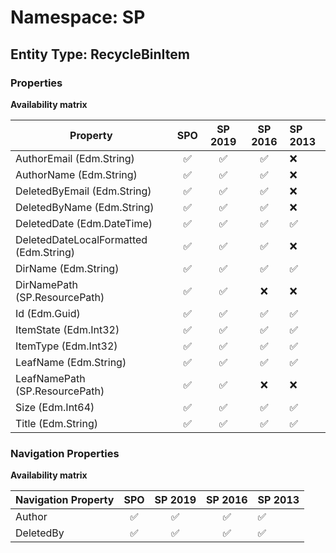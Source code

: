 # Namespace: SP

## Entity Type: RecycleBinItem

### Properties

**Availability matrix**

Property | SPO | SP 2019 | SP 2016 | SP 2013
----------|:---:|:-------:|:-------:|:-------
AuthorEmail (Edm.String) | ✅ | ✅ | ✅ | ❌
AuthorName (Edm.String) | ✅ | ✅ | ✅ | ❌
DeletedByEmail (Edm.String) | ✅ | ✅ | ✅ | ❌
DeletedByName (Edm.String) | ✅ | ✅ | ✅ | ❌
DeletedDate (Edm.DateTime) | ✅ | ✅ | ✅ | ✅
DeletedDateLocalFormatted (Edm.String) | ✅ | ✅ | ✅ | ❌
DirName (Edm.String) | ✅ | ✅ | ✅ | ✅
DirNamePath (SP.ResourcePath) | ✅ | ✅ | ❌ | ❌
Id (Edm.Guid) | ✅ | ✅ | ✅ | ✅
ItemState (Edm.Int32) | ✅ | ✅ | ✅ | ✅
ItemType (Edm.Int32) | ✅ | ✅ | ✅ | ✅
LeafName (Edm.String) | ✅ | ✅ | ✅ | ✅
LeafNamePath (SP.ResourcePath) | ✅ | ✅ | ❌ | ❌
Size (Edm.Int64) | ✅ | ✅ | ✅ | ✅
Title (Edm.String) | ✅ | ✅ | ✅ | ✅

### Navigation Properties

**Availability matrix**

Navigation Property | SPO | SP 2019 | SP 2016 | SP 2013
----------|:---:|:-------:|:-------:|:-------
Author | ✅ | ✅ | ✅ | ✅
DeletedBy | ✅ | ✅ | ✅ | ✅